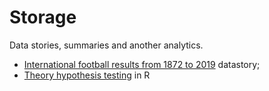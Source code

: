 # Storage
Data stories, summaries and another analytics.

* [International football results from 1872 to 2019](https://www.kaggle.com/martj42/international-football-results-from-1872-to-2017) datastory;
* [Theory hypothesis testing](https://github.com/niqx/Storage/blob/master/hypo_test/hypo_test_eng.html) in R
